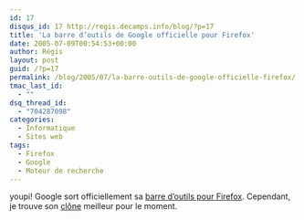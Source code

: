 ```yaml
---
id: 17
disqus_id: 17 http://regis.decamps.info/blog/?p=17
title: 'La barre d’outils de Google officielle pour Firefox'
date: 2005-07-09T00:54:53+00:00
author: Régis
layout: post
guid: /?p=17
permalink: /blog/2005/07/la-barre-outils-de-google-officielle-firefox/
tmac_last_id:
  - ""
dsq_thread_id:
  - "704287098"
categories:
  - Informatique
  - Sites web
tags:
  - Firefox
  - Google
  - Moteur de recherche
---
```

youpi! Google sort officiellement sa [barre d’outils pour Firefox](http://toolbar.google.com/firefox/index.html). Cependant, je trouve son [clône](http://googlebar.mozdev.org/) meilleur pour le moment.
